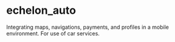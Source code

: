 # echelon_auto
Integrating maps, navigations, payments, and profiles in a mobile environment.  For use of car services.
